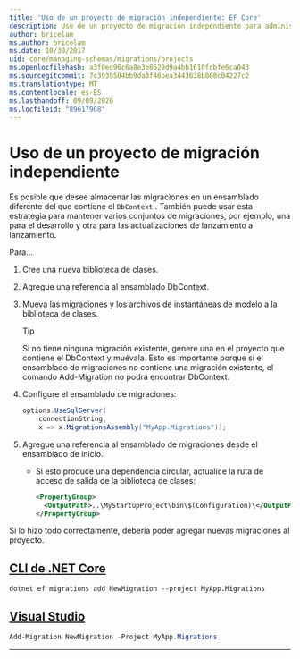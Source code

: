 ```yaml
---
title: 'Uso de un proyecto de migración independiente: EF Core'
description: Uso de un proyecto de migración independiente para administrar esquemas de base de datos con Entity Framework Core
author: bricelam
ms.author: bricelam
ms.date: 10/30/2017
uid: core/managing-schemas/migrations/projects
ms.openlocfilehash: a3f0ed96c6a8e3e8629d9a4bb1610fcbfe6ca043
ms.sourcegitcommit: 7c3939504bb9da3f46bea3443638b808c04227c2
ms.translationtype: MT
ms.contentlocale: es-ES
ms.lasthandoff: 09/09/2020
ms.locfileid: "89617908"
---
```

# <a name="using-a-separate-migrations-project"></a>Uso de un proyecto de migración independiente

Es posible que desee almacenar las migraciones en un ensamblado diferente del que contiene el `DbContext` . También puede usar esta estrategia para mantener varios conjuntos de migraciones, por ejemplo, una para el desarrollo y otra para las actualizaciones de lanzamiento a lanzamiento.

Para...

1. Cree una nueva biblioteca de clases.

2. Agregue una referencia al ensamblado DbContext.

3. Mueva las migraciones y los archivos de instantáneas de modelo a la biblioteca de clases.
   > [!TIP]
   > Si no tiene ninguna migración existente, genere una en el proyecto que contiene el DbContext y muévala.
   > Esto es importante porque si el ensamblado de migraciones no contiene una migración existente, el comando Add-Migration no podrá encontrar DbContext.

4. Configure el ensamblado de migraciones:

   ``` csharp
   options.UseSqlServer(
       connectionString,
       x => x.MigrationsAssembly("MyApp.Migrations"));
   ```

5. Agregue una referencia al ensamblado de migraciones desde el ensamblado de inicio.
   * Si esto produce una dependencia circular, actualice la ruta de acceso de salida de la biblioteca de clases:

     ``` xml
     <PropertyGroup>
       <OutputPath>..\MyStartupProject\bin\$(Configuration)\</OutputPath>
     </PropertyGroup>
     ```

Si lo hizo todo correctamente, debería poder agregar nuevas migraciones al proyecto.

## <a name="net-core-cli"></a>[CLI de .NET Core](#tab/dotnet-core-cli)

```dotnetcli
dotnet ef migrations add NewMigration --project MyApp.Migrations
```

## <a name="visual-studio"></a>[Visual Studio](#tab/vs)

``` powershell
Add-Migration NewMigration -Project MyApp.Migrations
```

***
